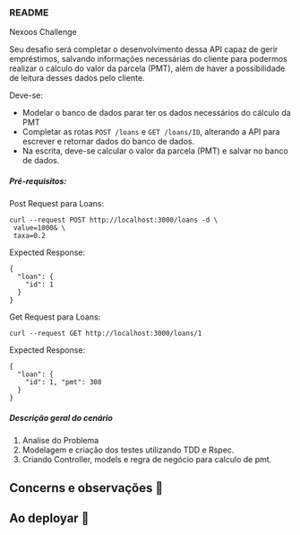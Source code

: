 ### README
  Nexoos Challenge

Seu desafio será completar o desenvolvimento dessa API capaz de gerir empréstimos, salvando informações necessárias do cliente para podermos realizar o cálculo do valor da parcela (PMT), além de haver a possibilidade de leitura desses dados pelo cliente.

Deve-se:

 - Modelar o banco de dados parar ter os dados necessários do cálculo da PMT
 - Completar as rotas `POST /loans` e `GET /loans/ID`, alterando a API para escrever e retornar dados do banco de dados.
 - Na escrita, deve-se calcular o valor da parcela (PMT) e salvar no banco de dados.

##### Pré-requisitos:
 
 Post Request para Loans:

```
curl --request POST http://localhost:3000/loans -d \
 value=1000& \
 taxa=0.2
```
Expected Response:

```
{
  "loan": {
    "id": 1
  }
}
```

Get Request para Loans:

```curl --request GET http://localhost:3000/loans/1```

Expected Response:
```
{
  "loan": {
    "id": 1, "pmt": 308
  }
}
```
##### Descrição geral do cenário

1. Analise do Problema
2. Modelagem e criação dos testes utilizando TDD e Rspec.
3. Criando Controller, models e regra de negócio para calculo de pmt.

## Concerns e observações :thought_balloon:
<!-- Pontos importantes e que merecem atenção -->

## Ao deployar :ship:
<!-- Informar se existir algo importante para a etapa de deploy -->
